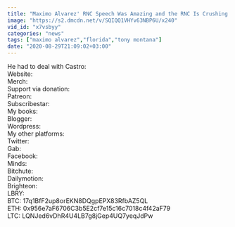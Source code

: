 ```yaml
---
title: "Maximo Alvarez' RNC Speech Was Amazing and the RNC Is Crushing the Dems' Efforts"
image: "https://s2.dmcdn.net/v/SQIQQ1VHYv63NBP6U/x240"
vid_id: "x7vsbyy"
categories: "news"
tags: ["maximo alvarez","florida","tony montana"]
date: "2020-08-29T21:09:02+03:00"
---
```

He had to deal with Castro:   <br>Website:   <br>Merch:   <br>Support via donation:  <br>Patreon:   <br>Subscribestar:   <br>My books:  <br>Blogger:   <br>Wordpress:   <br>My other platforms:  <br>Twitter:   <br>Gab:   <br>Facebook:   <br>Minds:   <br>Bitchute:   <br>Dailymotion:   <br>Brighteon:   <br>LBRY:   <br>BTC: 17q1BfF2up8orEKN8DQgpEPX83RfbAZ5QL  <br>ETH: 0x956e7aF6706C3b5E2cf7e15c16c7018c4f42aF79  <br>LTC: LQNJed6vDhR4U4LB7g8jGep4UQ7yeqJdPw
